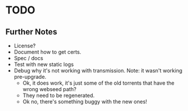 
# TODO

## Further Notes

- License?
- Document how to get certs.
- Spec / docs
- Test with new static logs
- Debug why it's not working with transmission. Note: it wasn't working pre-upgrade.
  - Ok, it does work, it's just some of the old torrents that have the wrong webseed path?
  - They need to be regenerated.
  - Ok no, there's something buggy with the new ones!